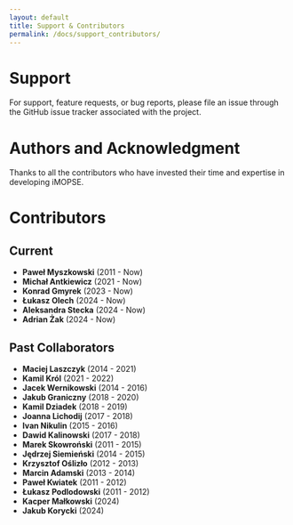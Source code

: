 ```yaml
---
layout: default
title: Support & Contributors
permalink: /docs/support_contributors/
---
```


# Support
For support, feature requests, or bug reports, please file an issue through the GitHub issue tracker associated with the project.

# Authors and Acknowledgment
Thanks to all the contributors who have invested their time and expertise in developing iMOPSE.

# Contributors
## Current
- **Paweł Myszkowski** (2011 - Now)
- **Michał Antkiewicz** (2021 - Now)
- **Konrad Gmyrek** (2023 - Now)
- **Łukasz Olech** (2024 - Now)
- **Aleksandra Stecka** (2024 - Now)
- **Adrian Żak** (2024 - Now)


## Past Collaborators
- **Maciej Laszczyk** (2014 - 2021)
- **Kamil Król** (2021 - 2022)
- **Jacek Wernikowski** (2014 - 2016)
- **Jakub Graniczny** (2018 - 2020)
- **Kamil Dziadek** (2018 - 2019)
- **Joanna Lichodij** (2017 - 2018)
- **Ivan Nikulin** (2015 - 2016)
- **Dawid Kalinowski** (2017 - 2018)
- **Marek Skowroński** (2011 - 2015)
- **Jędrzej Siemieński** (2014 - 2015)
- **Krzysztof Oślizło** (2012 - 2013)
- **Marcin Adamski** (2013 - 2014)
- **Paweł Kwiatek** (2011 - 2012)
- **Łukasz Podlodowski** (2011 - 2012)
- **Kacper Małkowski** (2024)
- **Jakub Korycki** (2024)
